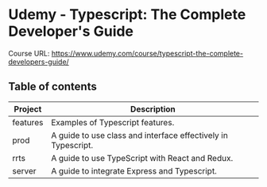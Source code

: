 # Udemy - Typescript: The Complete Developer's Guide

Course URL: <https://www.udemy.com/course/typescript-the-complete-developers-guide/>

## Table of contents

| Project  | Description                                                   |
| -------- | ------------------------------------------------------------- |
| features | Examples of Typescript features.                              |
| prod     | A guide to use class and interface effectively in Typescript. |
| rrts     | A guide to use TypeScript with React and Redux.               |
| server   | A guide to integrate Express and Typescript.                  |
